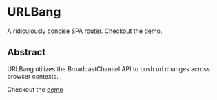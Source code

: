 # URLBang

A ridiculously concise SPA router. Checkout the [demo](https://taylor-vann.github.io/urlbang/).

## Abstract

URLBang utilizes the BroadcastChannel API to push url changes across browser
contexts.

Checkout the [demo](https://taylor-vann.github.io/urlbang/)